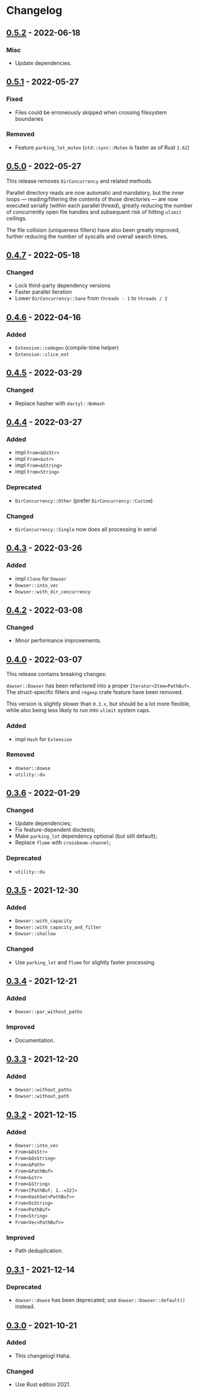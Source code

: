 # Changelog



## [0.5.2](https://github.com/Blobfolio/dowser/releases/tag/v0.5.2) - 2022-06-18

### Misc

* Update dependencies.



## [0.5.1](https://github.com/Blobfolio/dowser/releases/tag/v0.5.1) - 2022-05-27

### Fixed

* Files could be erroneously skipped when crossing filesystem boundaries

### Removed

* Feature `parking_lot_mutex` (`std::sync::Mutex` is faster as of Rust `1.62`)



## [0.5.0](https://github.com/Blobfolio/dowser/releases/tag/v0.5.0) - 2022-05-27

This release removes `DirConcurrency` and related methods.

Parallel directory reads are now automatic and mandatory, but the inner loops — reading/filtering the contents of those directories — are now executed serially (within each parallel thread), greatly reducing the number of concurrently open file handles and subsequent risk of hitting `ulimit` ceilings.

The file collision (uniqueness filters) have also been greatly improved, further reducing the number of syscalls and overall search times.



## [0.4.7](https://github.com/Blobfolio/dowser/releases/tag/v0.4.7) - 2022-05-18

### Changed

* Lock third-party dependency versions
* Faster parallel iteration
* Lower `DirConcurrency::Sane` from `threads - 1` to `threads / 2`



## [0.4.6](https://github.com/Blobfolio/dowser/releases/tag/v0.4.6) - 2022-04-16

### Added

* `Extension::codegen` (compile-time helper)
* `Extension::slice_ext`



## [0.4.5](https://github.com/Blobfolio/dowser/releases/tag/v0.4.5) - 2022-03-29

### Changed

* Replace hasher with `dactyl::NoHash`



## [0.4.4](https://github.com/Blobfolio/dowser/releases/tag/v0.4.4) - 2022-03-27

### Added

* impl `From<&OsStr>`
* impl `From<&str>`
* impl `From<&String>`
* impl `From<String>`

### Deprecated

* `DirConcurrency::Other` (prefer `DirConcurrency::Custom`)

### Changed

* `DirConcurrency::Single` now does all processing in serial




## [0.4.3](https://github.com/Blobfolio/dowser/releases/tag/v0.4.3) - 2022-03-26

### Added

* impl `Clone` for `Dowser`
* `Dowser::into_vec`
* `Dowser::with_dir_concurrency`



## [0.4.2](https://github.com/Blobfolio/dowser/releases/tag/v0.4.2) - 2022-03-08

### Changed

* Minor performance improvements.



## [0.4.0](https://github.com/Blobfolio/dowser/releases/tag/v0.4.0) - 2022-03-07

This release contains breaking changes:

`dowser::Dowser` has been refactored into a proper `Iterator<Item=PathBuf>`. The struct-specific filters and `regexp` crate feature have been removed.

This version is slightly slower than `0.3.x`, but should be a lot more flexible, while also being less likely to run into `ulimit` system caps.

### Added

* impl `Hash` for `Extension`

### Removed

* `dowser::dowse`
* `utility::du`



## [0.3.6](https://github.com/Blobfolio/dowser/releases/tag/v0.3.6) - 2022-01-29

### Changed

* Update dependencies;
* Fix feature-dependent doctests;
* Make `parking_lot` dependency optional (but still default);
* Replace `flume` with `crossbeam-channel`;

### Deprecated

* `utility::du`



## [0.3.5](https://github.com/Blobfolio/dowser/releases/tag/v0.3.5) - 2021-12-30

### Added

* `Dowser::with_capacity`
* `Dowser::with_capacity_and_filter`
* `Dowser::shallow`

### Changed

* Use `parking_lot` and `flume` for slightly faster processing.



## [0.3.4](https://github.com/Blobfolio/dowser/releases/tag/v0.3.4) - 2021-12-21

### Added

* `Dowser::par_without_paths`

### Improved

* Documentation.


## [0.3.3](https://github.com/Blobfolio/dowser/releases/tag/v0.3.3) - 2021-12-20

### Added

* `Dowser::without_paths`
* `Dowser::without_path`



## [0.3.2](https://github.com/Blobfolio/dowser/releases/tag/v0.3.2) - 2021-12-15

### Added

* `Dowser::into_vec`
* `From<&OsStr>`
* `From<&OsString>`
* `From<&Path>`
* `From<&PathBuf>`
* `From<&str>`
* `From<&String>`
* `From<[PathBuf; 1..=32]>`
* `From<HashSet<PathBuf>>`
* `From<OsString>`
* `From<PathBuf>`
* `From<String>`
* `From<Vec<PathBuf>>`

### Improved

* Path deduplication.



## [0.3.1](https://github.com/Blobfolio/dowser/releases/tag/v0.3.1) - 2021-12-14

### Deprecated

* `dowser::dowse` has been deprecated; use `dowser::Dowser::default()` instead.



## [0.3.0](https://github.com/Blobfolio/dowser/releases/tag/v0.3.0) - 2021-10-21

### Added

* This changelog! Haha.

### Changed

* Use Rust edition 2021.

